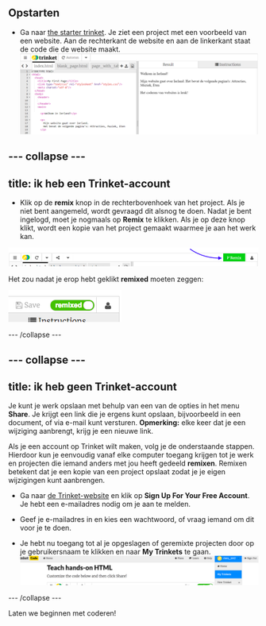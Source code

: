 ## Opstarten

- Ga naar [the starter trinket](https://trinket.io/html/7612ebf888). Je ziet een project met een voorbeeld van een website. Aan de rechterkant de website en aan de linkerkant staat de code die de website maakt. ![Web page and code in Trinket](images/tktHTMLStartingPoint.png)

--- collapse ---
---
title: ik heb een Trinket-account
---

- Klik op de **remix** knop in de rechterbovenhoek van het project. Als je niet bent aangemeld, wordt gevraagd dit alsnog te doen. Nadat je bent ingelogd, moet je nogmaals op **Remix** te klikken. Als je op deze knop klikt, wordt een kopie van het project gemaakt waarmee je aan het werk kan. 

![Remix button](images/tktRemixButtonArrow.png)

Het zou nadat je erop hebt geklikt **remixed** moeten zeggen:

![Button now says "remixed"](images/tktRemixedSmall.png)

--- /collapse ---

--- collapse ---
---
title: ik heb geen Trinket-account
---

Je kunt je werk opslaan met behulp van een van de opties in het menu **Share**. Je krijgt een link die je ergens kunt opslaan, bijvoorbeeld in een document, of via e-mail kunt versturen. **Opmerking:** elke keer dat je een wijziging aanbrengt, krijg je een nieuwe link.

Als je een account op Trinket wilt maken, volg je de onderstaande stappen. Hierdoor kun je eenvoudig vanaf elke computer toegang krijgen tot je werk en projecten die iemand anders met jou heeft gedeeld **remixen**. Remixen betekent dat je een kopie van een project opslaat zodat je je eigen wijzigingen kunt aanbrengen.

- Ga naar [de Trinket-website](http://dojo.soy/trinket) en klik op **Sign Up For Your Free Account**. Je hebt een e-mailadres nodig om je aan te melden.

- Geef je e-mailadres in en kies een wachtwoord, of vraag iemand om dit voor je te doen.

- Je hebt nu toegang tot al je opgeslagen of geremixte projecten door op je gebruikersnaam te klikken en naar **My Trinkets** te gaan. !["My Trinkets" menu item](images/MyTrinketsMenuWide.png)

--- /collapse ---

Laten we beginnen met coderen!